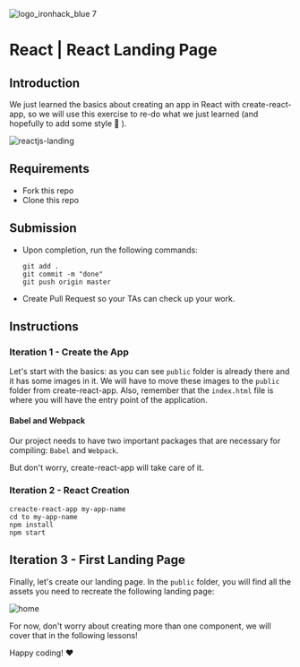 ![logo_ironhack_blue 7](https://user-images.githubusercontent.com/23629340/40541063-a07a0a8a-601a-11e8-91b5-2f13e4e6b441.png)

# React | React Landing Page

## Introduction

We just learned the basics about creating an app in React with create-react-app, so we will use this exercise to re-do what we just learned (and hopefully to add some style :blossom: ).

![reactjs-landing](https://user-images.githubusercontent.com/23629340/43717301-63db38d2-9987-11e8-81a6-34ea48342663.png)

## Requirements

- Fork this repo
- Clone this repo

## Submission

- Upon completion, run the following commands:

  ```
  git add .
  git commit -m "done"
  git push origin master
  ```

- Create Pull Request so your TAs can check up your work.


## Instructions

### Iteration 1 - Create the App

Let's start with the basics: as you can see `public` folder is already there and it has some images in it. We will have to move these images to the `public` folder from create-react-app. Also, remember that the `index.html` file is where you will have the entry point of the application.


#### Babel and Webpack

Our project needs to have two important packages that are necessary for compiling: `Babel` and `Webpack`.

But don't worry, create-react-app will take care of it.


### Iteration 2 - React Creation

  ```
  creacte-react-app my-app-name
  cd to my-app-name
  npm install
  npm start
  ```

## Iteration 3 - First Landing Page

Finally, let's create our landing page. In the `public` folder, you will find all the assets you need to recreate the following landing page:

![home](https://user-images.githubusercontent.com/23629340/43718926-863a3c7a-998c-11e8-803b-7c9bc87425bb.png)

For now, don't worry about creating more than one component, we will cover that in the following lessons!

Happy coding! :heart:

